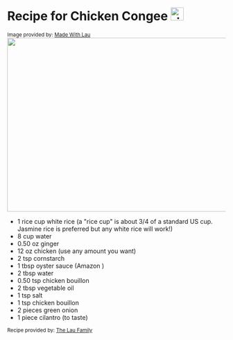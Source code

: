# Recipe for Chicken Congee <img src="https://cdn-icons-png.flaticon.com/512/98/98022.png" alt="rice bowl logo" width="30" height="30">

<sub>Image provided by: [Made With Lau](https://www.madewithlau.com/recipes/chicken-congee)</sub>  
<img src="https://www.madewithlau.com/_next/image?url=https%3A%2F%2Fcdn.sanity.io%2Fimages%2F2r0kdewr%2Fproduction%2F2dc817d65a2cb6d512081097046fd66606ec9fb2-1000x563.jpg&w=640&q=75" width="600" height="400">

- 1 rice cup white rice (a "rice cup" is about 3/4 of a standard US cup. Jasmine rice is preferred but any white rice will work!)
- 8 cup water
- 0.50 oz ginger
- 12 oz chicken (use any amount you want)
- 2 tsp cornstarch
- 1 tbsp oyster sauce (Amazon​ )
- 2 tbsp water
- 0.50 tsp chicken bouillon
- 2 tbsp vegetable oil
- 1 tsp salt
- 1 tsp chicken bouillon
- 2 pieces green onion
- 1 piece cilantro (to taste)


<sub>Recipe provided by: [The Lau Family](https://www.madewithlau.com/recipes/chicken-congee)</sub>  
